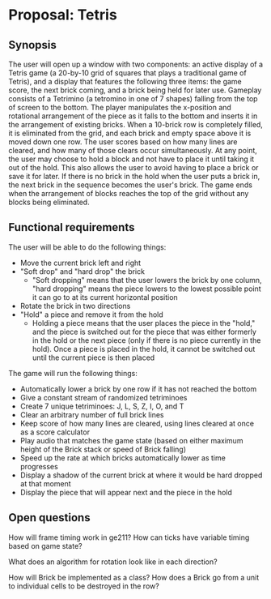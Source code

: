 # Proposal: Tetris

## Synopsis

The user will open up a window with two components: an
active display of a Tetris game (a 20-by-10 grid of
squares that plays a traditional game of Tetris), and
a display that features the following three items:
the game score, the next brick coming, and a brick being
held for later use. Gameplay consists of a Tetrimino 
(a tetromino in one of 7 shapes) falling from the top of
screen to the bottom. The player manipulates the
x-position and rotational arrangement of the piece as it
falls to the bottom and inserts it in the arrangement of
existing bricks. When a 10-brick row is completely
filled, it is eliminated from the grid, and each brick
and empty space above it is moved down one row. The user
scores based on how many lines are cleared, and how many
of those clears occur simultaneously. At any point, the
user may choose to hold a block and not have to place it
until taking it out of the hold. This also allows the 
user to avoid having to place a brick or save it for
later. If there is no brick in the hold when the user
puts a brick in, the next brick in the sequence becomes
the user's brick. The game ends when the arrangement of 
blocks reaches the top of the grid without any blocks 
being eliminated.

## Functional requirements

The user will be able to do the following things:
 - Move the current brick left and right
 - "Soft drop" and "hard drop" the brick
    - "Soft dropping" means that the user lowers the brick
    by one column, "hard dropping" means the piece lowers to
    the lowest possible point it can go to at its current
    horizontal position
 - Rotate the brick in two directions
 - "Hold" a piece and remove it from the hold
    - Holding a piece means that the user places the
    piece in the "hold," and the piece is switched out
    for the piece that was either formerly in the hold
    or the next piece (only if there is no piece
    currently in the hold). Once a piece is placed
    in the hold, it cannot be switched out until the
    current piece is then placed
 
The game will run the following things:
 - Automatically lower a brick by one row if it has 
 not reached the bottom
 - Give a constant stream of randomized tetriminoes
 - Create 7 unique tetriminoes: J, L, S, Z, I, O, and T
 - Clear an arbitrary number of full brick lines
 - Keep score of how many lines are cleared, using lines
 cleared at once as a score calculator
 - Play audio that matches the game state (based on 
 either maximum height of the Brick stack or speed
 of Brick falling)
 - Speed up the rate at which bricks automatically lower
 as time progresses
 - Display a shadow of the current brick at where it would
 be hard dropped at that moment
 - Display the piece that will appear next and the piece in
 the hold

## Open questions

How will frame timing work in ge211? How can ticks have
variable timing based on game state?

What does an algorithm for rotation look like in each 
direction?

How will Brick be implemented as a class? How does a
Brick go from a unit to individual cells to be destroyed
in the row?